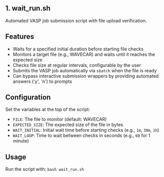 ## 1. wait_run.sh

Automated VASP job submission script with file upload verification.

## Features

- Waits for a specified initial duration before starting file checks
- Monitors a target file (e.g., WAVECAR) and waits until it reaches the expected size
- Checks file size at regular intervals, configurable by the user
- Submits the VASP job automatically via `sbatch` when the file is ready
- Can bypass interactive submission wrappers by providing automated answers ('y', 'n') to prompts

## Configuration

Set the variables at the top of the script:

- `FILE`: The file to monitor (default: WAVECAR)
- `EXPECTED_SIZE`: The expected size of the file in bytes
- `WAIT_INITIAL`: Initial wait time before starting checks (e.g., `1m`, `30m`, `1h`)
- `WAIT_LOOP`: Time to wait between checks in seconds (e.g., `60` for 1 minute)

## Usage

Run the script with: `bash wait_run.sh`
